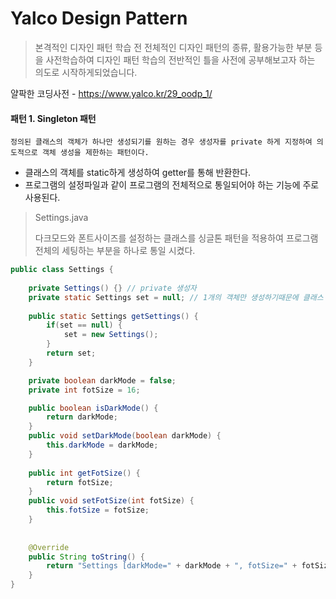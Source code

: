 # Yalco Design Pattern

> 본격적인 디자인 패턴 학습 전 전체적인 디자인 패턴의 종류, 활용가능한 부분 등을 사전학습하여 디자인 패턴 학습의 전반적인 틀을 사전에 공부해보고자 하는 의도로 시작하게되었습니다.

얄팍한 코딩사전 - https://www.yalco.kr/29_oodp_1/



#### 패턴 1. Singleton 패턴

`정의된 클래스의 객체가 하나만 생성되기를 원하는 경우 생성자를 private 하게 지정하여 의도적으로 객체 생성을 제한하는 패턴이다. `

- 클래스의 객체를 static하게 생성하여 getter를 통해 반환한다.
-  프로그램의 설정파일과 같이 프로그램의 전체적으로 통일되어야 하는 기능에 주로 사용된다.



> Settings.java 
>
> 다크모드와 폰트사이즈를 설정하는 클래스를 싱글톤 패턴을 적용하여 프로그램 전체의 세팅하는 부분을 하나로 통일 시켰다.

````java
public class Settings {
	
	private Settings() {} // private 생성자
	private static Settings set = null; // 1개의 객체만 생성하기때문에 클래스 멤버변수로 정의
	
	public static Settings getSettings() {
		if(set == null) {
			set = new Settings();
		}
		return set;
	}

	private boolean darkMode = false;
	private int fotSize = 16;

	public boolean isDarkMode() {
		return darkMode;
	}
	public void setDarkMode(boolean darkMode) {
		this.darkMode = darkMode;
	}
	
	public int getFotSize() {
		return fotSize;
	}
	public void setFotSize(int fotSize) {
		this.fotSize = fotSize;
	}
	
	
	@Override
	public String toString() {
		return "Settings [darkMode=" + darkMode + ", fotSize=" + fotSize + "]";
	}
}

````














